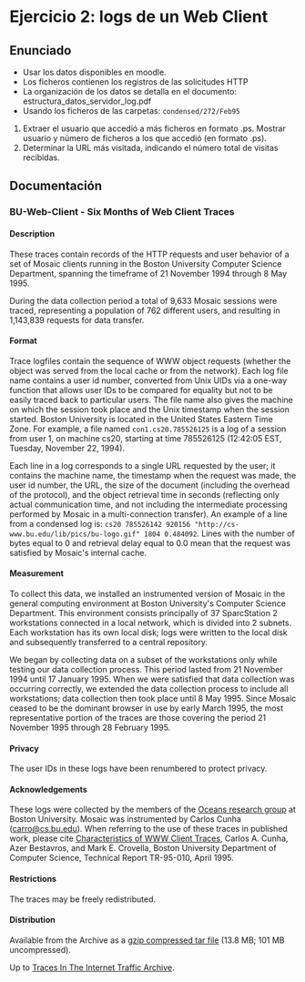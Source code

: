 # Ejercicio 2: logs de un Web Client

## Enunciado

- Usar los datos disponibles en moodle.
- Los ficheros contienen los registros de las solicitudes HTTP
- La organización de los datos se detalla en el documento: estructura_datos_servidor_log.pdf
- Usando los ficheros de las carpetas: `condensed/272/Feb95`

1. Extraer el usuario que accedió a más ficheros en formato .ps. Mostrar usuario y número de ficheros a los que accedió (en formato .ps).
2. Determinar la URL más visitada, indicando el número total de visitas recibidas.

## Documentación

### BU-Web-Client - Six Months of Web Client Traces

#### Description

These traces contain records of the HTTP requests and user behavior of a set of Mosaic clients running in the Boston University Computer Science Department, spanning the timeframe of 21 November 1994 through 8 May 1995.

During the data collection period a total of 9,633 Mosaic sessions were traced, representing a population of 762 different users, and resulting in 1,143,839 requests for data transfer.

#### Format

Trace logfiles contain the sequence of WWW object requests (whether the object was served from the local cache or from the network). Each log file name contains a user id number, converted from Unix UIDs via a one-way function that allows user IDs to be compared for equality but not to be easily traced back to particular users. The file name also gives the machine on which the session took place and the Unix timestamp when the session started. Boston University is located in the United States Eastern Time Zone. For example, a file named `con1.cs20.785526125` is a log of a session from user 1, on machine cs20, starting at time 785526125 (12:42:05 EST, Tuesday, November 22, 1994).

Each line in a log corresponds to a single URL requested by the user; it contains the machine name, the timestamp when the request was made, the user id number, the URL, the size of the document (including the overhead of the protocol), and the object retrieval time in seconds (reflecting only actual communication time, and not including the intermediate processing performed by Mosaic in a multi-connection transfer). An example of a line from a condensed log is: `cs20 785526142 920156 "http://cs-www.bu.edu/lib/pics/bu-logo.gif" 1804 0.484092`. Lines with the number of bytes equal to 0 and retrieval delay equal to 0.0 mean that the request was satisfied by Mosaic's internal cache.

#### Measurement

To collect this data, we installed an instrumented version of Mosaic in the general computing environment at Boston University's Computer Science Department. This environment consists principally of 37 SparcStation 2 workstations connected in a local network, which is divided into 2 subnets. Each workstation has its own local disk; logs were written to the local disk and subsequently transferred to a central repository.

We began by collecting data on a subset of the workstations only while testing our data collection process. This period lasted from 21 November 1994 until 17 January 1995. When we were satisfied that data collection was occurring correctly, we extended the data collection process to include all workstations; data collection then took place until 8 May 1995. Since Mosaic ceased to be the dominant browser in use by early March 1995, the most representative portion of the traces are those covering the period 21 November 1995 through 28 February 1995.

#### Privacy

The user IDs in these logs have been renumbered to protect privacy.

#### Acknowledgements

These logs were collected by the members of the [Oceans research group](http://cs-www.bu.edu/groups/oceans/Home.html) at Boston University. Mosaic was instrumented by Carlos Cunha (carro@cs.bu.edu). When referring to the use of these traces in published work, please cite [Characteristics of WWW Client Traces](ftp://cs-ftp.bu.edu/techreports/95-010-www-client-traces.ps.Z), Carlos A. Cunha, Azer Bestavros, and Mark E. Crovella, Boston University Department of Computer Science, Technical Report TR-95-010, April 1995.

#### Restrictions

The traces may be freely redistributed.

#### Distribution

Available from the Archive as a [gzip compressed tar file](ftp://ita.ee.lbl.gov/traces/BU-www-client-traces.tar.gz) (13.8 MB; 101 MB uncompressed).

Up to [Traces In The Internet Traffic Archive](../traces.html).
